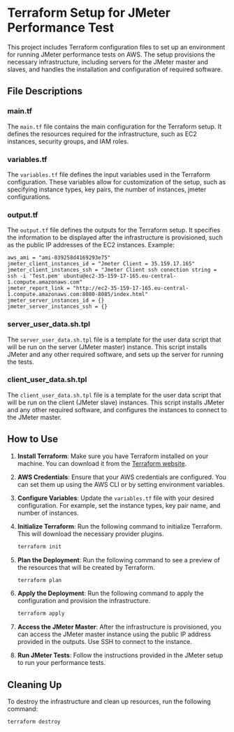 # Terraform Setup for JMeter Performance Test

This project includes Terraform configuration files to set up an environment for running JMeter performance tests on AWS. The setup provisions the necessary infrastructure, including servers for the JMeter master and slaves, and handles the installation and configuration of required software.

## File Descriptions

### main.tf

The `main.tf` file contains the main configuration for the Terraform setup. It defines the resources required for the infrastructure, such as EC2 instances, security groups, and IAM roles.

### variables.tf

The `variables.tf` file defines the input variables used in the Terraform configuration. These variables allow for customization of the setup, such as specifying instance types, key pairs, the number of instances, jmeter configurations.

### output.tf

The `output.tf` file defines the outputs for the Terraform setup. It specifies the information to be displayed after the infrastructure is provisioned, such as the public IP addresses of the EC2 instances. Example:

```
aws_ami = "ami-039258d4169293e75"
jmeter_client_instances_id = "Jmeter Client = 35.159.17.165"
jmeter_client_instances_ssh = "Jmeter Client ssh conection string = ssh -i 'Test.pem' ubuntu@ec2-35-159-17-165.eu-central-1.compute.amazonaws.com"
jmeter_report_link = "http://ec2-35-159-17-165.eu-central-1.compute.amazonaws.com:8080-8085/index.html"
jmeter_server_instances_id = {}
jmeter_server_instances_ssh = {}
```

### server_user_data.sh.tpl

The `server_user_data.sh.tpl` file is a template for the user data script that will be run on the server (JMeter master) instance. This script installs JMeter and any other required software, and sets up the server for running the tests.

### client_user_data.sh.tpl

The `client_user_data.sh.tpl` file is a template for the user data script that will be run on the client (JMeter slave) instances. This script installs JMeter and any other required software, and configures the instances to connect to the JMeter master.

## How to Use

1. **Install Terraform**: Make sure you have Terraform installed on your machine. You can download it from the [Terraform website](https://www.terraform.io/downloads.html).
2. **AWS Credentials**: Ensure that your AWS credentials are configured. You can set them up using the AWS CLI or by setting environment variables.
3. **Configure Variables**: Update the `variables.tf` file with your desired configuration. For example, set the instance types, key pair name, and number of instances.
4. **Initialize Terraform**: Run the following command to initialize Terraform. This will download the necessary provider plugins.

   ```bash
   terraform init
   ```
5. **Plan the Deployment**: Run the following command to see a preview of the resources that will be created by Terraform.

   ```bash
   terraform plan
   ```
6. **Apply the Deployment**: Run the following command to apply the configuration and provision the infrastructure.

   ```bash
   terraform apply
   ```
7. **Access the JMeter Master**: After the infrastructure is provisioned, you can access the JMeter master instance using the public IP address provided in the outputs. Use SSH to connect to the instance.
8. **Run JMeter Tests**: Follow the instructions provided in the JMeter setup to run your performance tests.

## Cleaning Up

To destroy the infrastructure and clean up resources, run the following command:

```bash
terraform destroy
```

